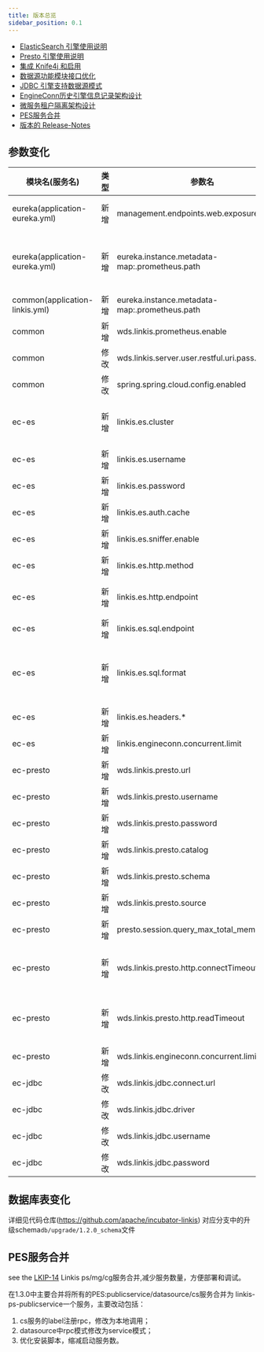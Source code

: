 ```yaml
---
title: 版本总览
sidebar_position: 0.1
--- 
```

- [ElasticSearch 引擎使用说明](/engine-usage/elasticsearch.md)
- [Presto 引擎使用说明](/engine-usage/presto.md)
- [集成 Knife4j 和启用](/deployment/involve-knife4j-into-linkis.md)
- [数据源功能模块接口优化](/api/http/linkis-ps-publicservice-api/metadataquery-api.md)
- [JDBC 引擎支持数据源模式](/engine-usage/jdbc.md)
- [EngineConn历史引擎信息记录架构设计](/architecture/computation-governance-services/linkis-manager/ec-history-arc.md)
- [微服务租户隔离架构设计](/architecture/microservice-governance-services/service_isolation.md)
- [PES服务合并](#pes服务合并)
- [版本的 Release-Notes](/download/release-notes-1.2.0)

## 参数变化 

| 模块名(服务名)| 类型  |     参数名                                                | 默认值             | 描述                                                    |
| ----------- | ----- | -------------------------------------------------------- | ---------------- | ------------------------------------------------------- |
|eureka(application-eureka.yml) | 新增  | management.endpoints.web.exposure.include|refresh,info,health,metrics   | Spring Boot Actuator暴露端口范围|
|eureka(application-eureka.yml)  | 新增   |eureka.instance.metadata-map:.prometheus.path| ${prometheus.path:/actuator/prometheus} | 注册在eureka元数据中的微服务prometheus监控端口|
|common(application-linkis.yml) | 新增  | eureka.instance.metadata-map:.prometheus.path| ${prometheus.path:${prometheus.endpoint}}} | 同上|
|common       | 新增  |wds.linkis.prometheus.enable  | false|        |
|common  | 修改  | wds.linkis.server.user.restful.uri.pass.auth               | /api/rest_j/v1/actuator/prometheus|                                 |
|common | 修改  | spring.spring.cloud.config.enabled                   | false|                                |
|ec-es | 新增  | linkis.es.cluster        			| 127.0.0.1:9200    | ElasticSearch 集群，多个节点使用逗号分隔 |
|ec-es | 新增  | linkis.es.username       			| 无    			| ElasticSearch 集群用户名                 |
|ec-es | 新增  | linkis.es.password       			| 无       			| ElasticSearch 集群密码                   |
|ec-es | 新增  | linkis.es.auth.cache     			| false       		| 客户端是否缓存认证                       |
|ec-es | 新增  | linkis.es.sniffer.enable 			| false          	| 客户端是否开启 sniffer                   |
|ec-es | 新增  | linkis.es.http.method    			| GET               | 调用方式                                 |
|ec-es | 新增  | linkis.es.http.endpoint  			| /_search          | JSON 脚本调用的 Endpoint                 |
|ec-es | 新增  | linkis.es.sql.endpoint   			| /_sql             | SQL 脚本调用的 Endpoint                  |
|ec-es | 新增  | linkis.es.sql.format     			| {"query":"%s"} 	| SQL 脚本调用的模板，%s 替换成 SQL 作为请求体请求Es 集群 |
|ec-es | 新增  | linkis.es.headers.* 	            | 无 				| 客户端 Headers 配置 |
|ec-es | 新增  | linkis.engineconn.concurrent.limit | 100				| 引擎最大并发 |
|ec-presto | 新增  | wds.linkis.presto.url                  | http://127.0.0.1:8080 | Presto 集群连接                             | 
|ec-presto | 新增  | wds.linkis.presto.username             | default               | Presto 集群用户名                           | 
|ec-presto | 新增  | wds.linkis.presto.password             | 无                    | Presto 集群密码                             |
|ec-presto | 新增  | wds.linkis.presto.catalog              | system                | 查询的 Catalog                              | 
|ec-presto | 新增  | wds.linkis.presto.schema               | 无                    | 查询的 Schema                               | 
|ec-presto | 新增  | wds.linkis.presto.source               | global                | 查询使用的 source                           |
|ec-presto | 新增  | presto.session.query_max_total_memory  | 8GB                   | 查询使用最大的内存                          | 
|ec-presto | 新增  | wds.linkis.presto.http.connectTimeout  | 60                    | Presto 客户端的 connect timeout（单位：秒） |
|ec-presto | 新增  | wds.linkis.presto.http.readTimeout     | 60                    | Presto 客户端的 read timeout（单位：秒）    |
|ec-presto | 新增  | wds.linkis.engineconn.concurrent.limit | 100                   | Presto 引擎最大并发数                       | 
|ec-jdbc | 修改  | wds.linkis.jdbc.connect.url            | jdbc:mysql://127.0.0.1:3306/test	|	jdbc连接url				|
|ec-jdbc | 修改  | wds.linkis.jdbc.driver            		| com.mysql.jdbc.Driver			  	|	jdbc连接驱动包			|
|ec-jdbc | 修改  | wds.linkis.jdbc.username            	| 无								|	jdbc连接用户名			|
|ec-jdbc | 修改  | wds.linkis.jdbc.password            	| 无								|	jdbc连接密码			|

## 数据库表变化 
详细见代码仓库(https://github.com/apache/incubator-linkis) 对应分支中的升级schema`db/upgrade/1.2.0_schema`文件

## PES服务合并

see the [LKIP-14](https://docs.qq.com/doc/DVUdVUHVxbEtXTUxa?_t=1665236052779#[%E5%B7%B2%E7%BB%8F%E8%A2%AB%E8%AE%A4%E9%A2%86]LKIP-14%20Linkis%20ps/mg/cg%E6%9C%8D%E5%8A%A1%E5%90%88%E5%B9%B6,%E5%87%8F%E5%B0%91%E6%9C%8D%E5%8A%A1%E6%95%B0%E9%87%8F%EF%BC%8C%E6%96%B9%E4%BE%BF%E9%83%A8%E7%BD%B2%E5%92%8C%E8%B0%83%E8%AF%95) Linkis ps/mg/cg服务合并,减少服务数量，方便部署和调试。

在1.3.0中主要合并将所有的PES:publicservice/datasource/cs服务合并为 linkis-ps-publicservice一个服务，主要改动包括：

1. cs服务的label注册rpc，修改为本地调用；
2. datasource中rpc模式修改为service模式；
3. 优化安装脚本，缩减启动服务数。
